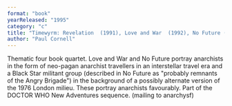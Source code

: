 ```yaml
---
format: "book"
yearReleased: "1995"
category: "c"
title: "Timewyrm: Revelation  (1991), Love and War  (1992), No Future (1994),   and Human Nature"
author: "Paul Cornell"
---
```

Thematic four book quartet.  Love and War and No Future portray anarchists in the form of neo-pagan anarchist travellers in an interstellar travel era  and a Black Star militant group (described in No Future as "probably  remnants of the Angry Brigade") in the background of a possibly alternate version of the 1976 London milieu. These portray anarchists favourably. Part of the DOCTOR WHO New Adventures sequence. (mailing to anarchysf)
 